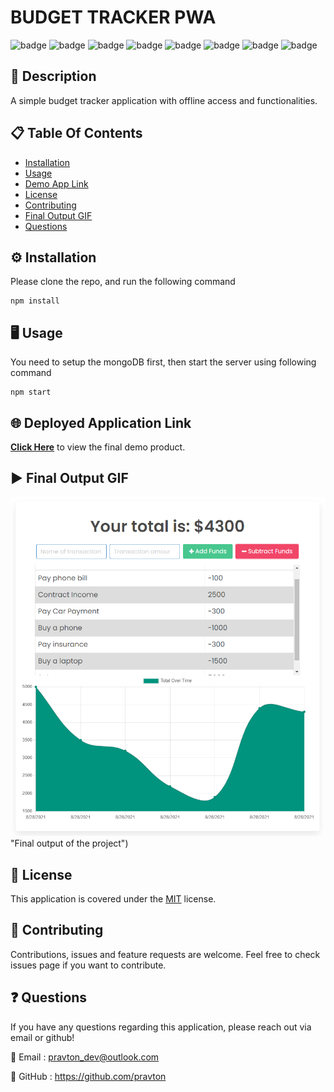 # BUDGET TRACKER PWA

![badge](https://img.shields.io/badge/licence-MIT-green) ![badge](https://img.shields.io/badge/-HTML-red) ![badge](https://img.shields.io/badge/-CSS-red) ![badge](https://img.shields.io/badge/-Javascript-red) ![badge](https://img.shields.io/badge/-Node.js-red) ![badge](https://img.shields.io/badge/-Express.js-red) ![badge](https://img.shields.io/badge/-MongoDB-red) ![badge](https://img.shields.io/badge/-Mongoose-red) 

## 📜 Description 

A simple budget tracker application with offline access and functionalities.

## 📋 Table Of Contents 
- [Installation](#%EF%B8%8F-installation)
- [Usage](#%EF%B8%8F-usage) 
- [Demo App Link](#-deployed-application-link) 
- [License](#-license) 
- [Contributing](#-contributing) 
- [Final Output GIF](#%EF%B8%8F-final-output-gif) 
- [Questions](#-questions) 

## ⚙️ Installation 

Please clone the repo, and run the following command 

``` 
npm install
``` 

## 🖥️ Usage 

You need to setup the mongoDB first, then start the server using following command

``` 
npm start 
``` 

## 🌐 Deployed Application Link 

[**Click Here**](https://budget-tracker-simple.herokuapp.com/) to view the final demo product. 

## ▶️ Final Output GIF 

![Final Output](./public/images/final-output.PNG) "Final output of the project") 

## 📝 License 

This application is covered under the [MIT](https://choosealicense.com/licenses/mit/) license. 

## 🤝 Contributing 

Contributions, issues and feature requests are welcome. Feel free to check issues page if you want to contribute. 

## ❓ Questions 

If you have any questions regarding this application, please reach out via email or github! 

📧 Email : pravton_dev@outlook.com 

🤖 GitHub : https://github.com/pravton
